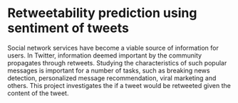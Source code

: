 # Retweetability prediction using sentiment of tweets

Social network services have become a viable source of information for users. In Twitter, information deemed important by the community propagates through retweets. Studying the characteristics of such popular messages is important for a number of tasks, such as breaking news detection, personalized message recommendation, viral marketing and others. This project investigates the if a tweet would be retweeted given the content of the tweet.
